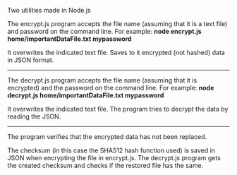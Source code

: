 Two utilities made in Node.js

The encrypt.js program accepts the file name (assuming that it is a text file) and password on the command line. For example:
**node encrypt.js home/importantDataFile.txt mypassword**

It overwrites the indicated text file. Saves to it encrypted (not hashed) data in JSON format.

-----
The decrypt.js program accepts the file name (assuming that it is encrypted) and the password on the command line. For example:
**node decrypt.js home/importantDataFile.txt mypassword**

It overwrites the indicated text file. The program tries to decrypt the data by reading the JSON.

----
The program verifies that the encrypted data has not been replaced.

The checksum (in this case the SHA512 hash function used) is saved in JSON when encrypting the file in encrypt.js. The decrypt.js program gets the created checksum and checks if the restored file has the same.
